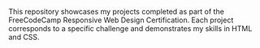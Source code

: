 This repository showcases my projects completed as part of the FreeCodeCamp Responsive Web Design Certification. Each project corresponds to a specific challenge and demonstrates my skills in HTML and CSS.

